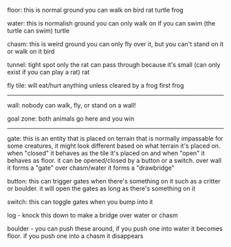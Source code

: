 floor: this is normal ground you can walk on
bird
rat
turtle
frog

water: this is normalish ground you can only walk on if you can swim (the turtle can swim)
turtle

chasm: this is weird ground you can only fly over it, but you can't stand on it or walk on it
bird

tunnel: tight spot only the rat can pass through because it's small (can only exist if you can play a rat)
rat

fly tile: will eat/hurt anything unless cleared by a frog first
frog

------------------------------------------------------------------------------------------------------------
wall: nobody can walk, fly, or stand on a wall!

goal zone: both animals go here and you win

------------------------------------------------------------------------------------------------------------
gate: this is an entity that is placed on terrain that is normally impassable for some creatures, it might look different based on what terrain it's placed on. when "closed" it behaves as the tile it's placed on and when "open" it behaves as floor. it can be opened/closed by a button or a switch. over wall it forms a "gate" over chasm/water it forms a "drawbridge"

button: this can trigger gates when there's something on it such as a critter or boulder. it will open the gates as long as there's something on it

switch: this can toggle gates when you bump into it

log - knock this down to make a bridge over water or chasm

boulder - you can push these around, if you push one into water it becomes floor. if you push one into a chasm it disappears